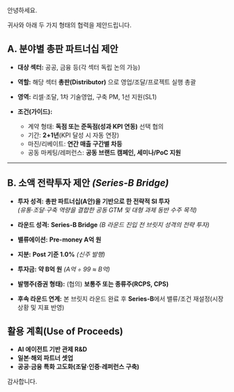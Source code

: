 안녕하세요.

귀사와 아래 두 가지 형태의 협력을 제안드립니다.

## A. 분야별 총판 파트너십 제안

* **대상 섹터:** 공공, 금융 등(각 섹터 독립 논의 가능)
* **역할:** 해당 섹터 **총판(Distributor)** 으로 영업/조달/프로젝트 실행 총괄
* **영역:** 리셀·조달, 1차 기술영업, 구축 PM, 1선 지원(SL1)
* **조건(가이드):**

  * 계약 형태: **독점 또는 준독점(성과 KPI 연동)** 선택 협의
  * 기간: **2+1년**(KPI 달성 시 자동 연장)
  * 마진/리베이트: **연간 매출 구간별 차등**
  * 공동 마케팅/레퍼런스: **공동 브랜드 캠페인, 세미나/PoC 지원**

---

## B. 소액 전략투자 제안 *(Series-B Bridge)*

* **투자 성격:** **총판 파트너십(A안)을 기반으로 한 전략적 SI 투자**  
  *(유통·조달·구축 역량을 결합한 공동 GTM 및 대형 과제 동반 수주 목적)*

* **라운드 성격:** **Series-B Bridge** *(B 라운드 진입 전 브릿지 성격의 전략 투자)*

* **밸류에이션:** **Pre-money A억 원**

* **지분:** **Post 기준 1.0%** *(신주 발행)*

* **투자금:** **약 B억 원** *(A억 ÷ 99 ≈ B억)*

* **발행주(증권 형태):** (협의) **보통주 또는 종류주(RCPS, CPS)**

* **후속 라운드 연계:** 본 브릿지 라운드 완료 후 **Series-B**에서 밸류/조건 재설정(시장 상황 및 지표 반영)


## 활용 계획(Use of Proceeds)

* **AI 에이전트 기반 관제 R&D**
* **일본·해외 파트너 셋업**
* **공공·금융 특화 고도화(조달·인증·레퍼런스 구축)**

감사합니다.
